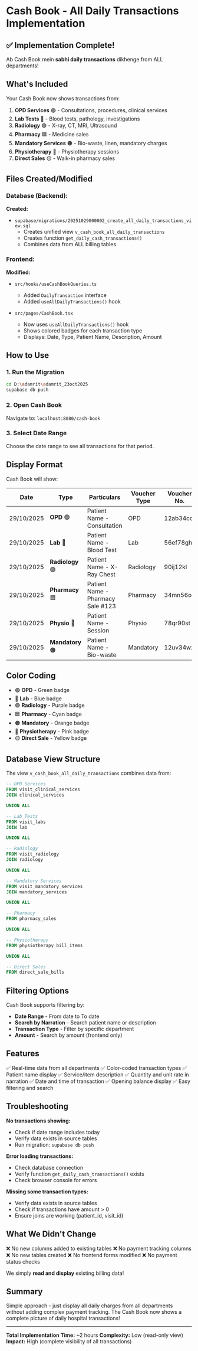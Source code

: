 # Cash Book - All Daily Transactions Implementation

## ✅ Implementation Complete!

Ab Cash Book mein **sabhi daily transactions** dikhenge from ALL departments!

## What's Included

Your Cash Book now shows transactions from:

1. **OPD Services** 🟢 - Consultations, procedures, clinical services
2. **Lab Tests** 🔵 - Blood tests, pathology, investigations
3. **Radiology** 🟣 - X-ray, CT, MRI, Ultrasound
4. **Pharmacy** 🟦 - Medicine sales
5. **Mandatory Services** 🟠 - Bio-waste, linen, mandatory charges
6. **Physiotherapy** 🌸 - Physiotherapy sessions
7. **Direct Sales** 🟡 - Walk-in pharmacy sales

## Files Created/Modified

### Database (Backend):
**Created:**
- `supabase/migrations/20251029000002_create_all_daily_transactions_view.sql`
  - Creates unified view `v_cash_book_all_daily_transactions`
  - Creates function `get_daily_cash_transactions()`
  - Combines data from ALL billing tables

### Frontend:
**Modified:**
- `src/hooks/useCashBookQueries.ts`
  - Added `DailyTransaction` interface
  - Added `useAllDailyTransactions()` hook

- `src/pages/CashBook.tsx`
  - Now uses `useAllDailyTransactions()` hook
  - Shows colored badges for each transaction type
  - Displays: Date, Type, Patient Name, Description, Amount

## How to Use

### 1. Run the Migration

```bash
cd D:\adamrit\adamrit_23oct2025
supabase db push
```

### 2. Open Cash Book

Navigate to: `localhost:8080/cash-book`

### 3. Select Date Range

Choose the date range to see all transactions for that period.

## Display Format

Cash Book will show:

| Date | Type | Particulars | Voucher Type | Voucher No. | Debit |
|------|------|-------------|--------------|-------------|-------|
| 29/10/2025 | **OPD** 🟢 | Patient Name - Consultation | OPD | 12ab34cd | ₹500 |
| 29/10/2025 | **Lab** 🔵 | Patient Name - Blood Test | Lab | 56ef78gh | ₹800 |
| 29/10/2025 | **Radiology** 🟣 | Patient Name - X-Ray Chest | Radiology | 90ij12kl | ₹1,200 |
| 29/10/2025 | **Pharmacy** 🟦 | Patient Name - Pharmacy Sale #123 | Pharmacy | 34mn56op | ₹2,300 |
| 29/10/2025 | **Physio** 🌸 | Patient Name - Session | Physio | 78qr90st | ₹600 |
| 29/10/2025 | **Mandatory** 🟠 | Patient Name - Bio-waste | Mandatory | 12uv34wx | ₹150 |

## Color Coding

- 🟢 **OPD** - Green badge
- 🔵 **Lab** - Blue badge
- 🟣 **Radiology** - Purple badge
- 🟦 **Pharmacy** - Cyan badge
- 🟠 **Mandatory** - Orange badge
- 🌸 **Physiotherapy** - Pink badge
- 🟡 **Direct Sale** - Yellow badge

## Database View Structure

The view `v_cash_book_all_daily_transactions` combines data from:

```sql
-- OPD Services
FROM visit_clinical_services
JOIN clinical_services

UNION ALL

-- Lab Tests
FROM visit_labs
JOIN lab

UNION ALL

-- Radiology
FROM visit_radiology
JOIN radiology

UNION ALL

-- Mandatory Services
FROM visit_mandatory_services
JOIN mandatory_services

UNION ALL

-- Pharmacy
FROM pharmacy_sales

UNION ALL

-- Physiotherapy
FROM physiotherapy_bill_items

UNION ALL

-- Direct Sales
FROM direct_sale_bills
```

## Filtering Options

Cash Book supports filtering by:
- **Date Range** - From date to To date
- **Search by Narration** - Search patient name or description
- **Transaction Type** - Filter by specific department
- **Amount** - Search by amount (frontend only)

## Features

✅ Real-time data from all departments
✅ Color-coded transaction types
✅ Patient name display
✅ Service/item description
✅ Quantity and unit rate in narration
✅ Date and time of transaction
✅ Opening balance display
✅ Easy filtering and search

## Troubleshooting

**No transactions showing:**
- Check if date range includes today
- Verify data exists in source tables
- Run migration: `supabase db push`

**Error loading transactions:**
- Check database connection
- Verify function `get_daily_cash_transactions()` exists
- Check browser console for errors

**Missing some transaction types:**
- Verify data exists in source tables
- Check if transactions have amount > 0
- Ensure joins are working (patient_id, visit_id)

## What We Didn't Change

❌ No new columns added to existing tables
❌ No payment tracking columns
❌ No new tables created
❌ No frontend forms modified
❌ No payment status checks

We simply **read and display** existing billing data!

## Summary

Simple approach - just display all daily charges from all departments without adding complex payment tracking. The Cash Book now shows a complete picture of daily hospital transactions!

---

**Total Implementation Time:** ~2 hours
**Complexity:** Low (read-only view)
**Impact:** High (complete visibility of all transactions)
